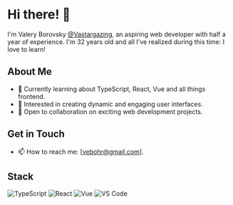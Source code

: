 # Hi there! 👋

I'm Valery Borovsky [@Vastargazing](https://github.com/Vastargazing), an aspiring web developer with half a year of experience. I'm 32 years old and all I've realized during this time: I love to learn!

## About Me
- 🌱 Currently learning about TypeScript, React, Vue and all things frontend.
- 👀 Interested in creating dynamic and engaging user interfaces.
- 💞 Open to collaboration on exciting web development projects.

## Get in Touch
- 📫 How to reach me: [vebohr@gmail.com].

## Stack
![TypeScript](https://img.shields.io/badge/-TypeScript-blue?style=flat&logo=typescript)
![React](https://img.shields.io/badge/-React-blue?style=flat&logo=react)
![Vue](https://img.shields.io/badge/-Vue-green?style=flat&logo=vue.js)
![VS Code](https://img.shields.io/badge/-VS%20Code-blueviolet?style=flat&logo=visual-studio-code)




